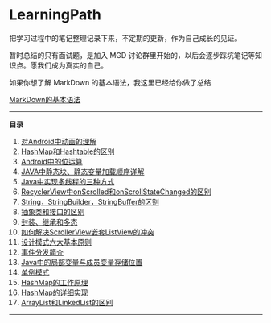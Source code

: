 # LearningPath
把学习过程中的笔记整理记录下来，不定期的更新，作为自己成长的见证。

暂时总结的只有面试题，是加入 MGD 讨论群里开始的，以后会逐步踩坑笔记等知识点。愿我们成为真实的自己。



如果你想了解 MarkDown 的基本语法，我这里已经给你做了总结

[MarkDown的基本语法](MD语法.md)

****

__目录__

1. [对Android中动画的理解](Basicknowledge/1对Android动画的理解.md)
2. [HashMap和Hashtable的区别](Basicknowledge/2HashMap和Hashtable的区别.md)
3. [Android中的位运算](Basicknowledge/3Android中的位运算.md)
4. [JAVA中静态块、静态变量加载顺序详解](Basicknowledge/4JAVA中静态块、静态变量加载顺序详解.md)
5. [Java中实现多线程的三种方式](Basicknowledge/5Java中实现多线程的三种方式.md)
6. [RecyclerView中onScrolled和onScrollStateChanged的区别](Basicknowledge/6RecyclerView中onScrolled和onScrollStateChanged的区别.md)
7. [String，StringBuilder，StringBuffer的区别](Basicknowledge/7String，StringBuilder，StringBuffer的区别.md)
8. [抽象类和接口的区别](Basicknowledge/8抽象类和接口的区别.md)
9. [封装、继承和多态](Basicknowledge/9封装、继承和多态.md)
10. [如何解决ScrollerView嵌套ListView的冲突](Basicknowledge/10如何解决ScrollerView嵌套ListView的冲突.md)
11. [设计模式六大基本原则](Basicknowledge/11设计模式六大基本原则.md)
12. [事件分发简介](Basicknowledge/12事件分发简介.md)
13. [Java中的局部变量与成员变量存储位置](Basicknowledge/13Java中的基本数据类型一定存储在栈中吗.md)
14. [单例模式](Basicknowledge/14单例模式.md)
15. [HashMap的工作原理](Basicknowledge/15HashMap的工作原理.md)
16. [HashMap的详细实现](Basicknowledge/16HashMap的详细实现.md)
17. [ArrayList和LinkedList的区别](Basicknowledge/17ArrayList和LinkedList的区别.md)

****

